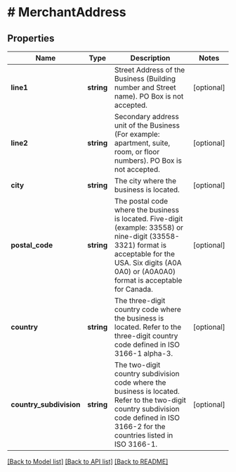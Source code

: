 # # MerchantAddress

## Properties

Name | Type | Description | Notes
------------ | ------------- | ------------- | -------------
**line1** | **string** | Street Address of the Business (Building number and Street name). PO Box is not accepted. | [optional]
**line2** | **string** | Secondary address unit of the Business (For example: apartment, suite, room, or floor numbers). PO Box is not accepted. | [optional]
**city** | **string** | The city where the business is located. | [optional]
**postal_code** | **string** | The postal code where the business is located. Five-digit (example: 33558) or nine-digit (33558-3321) format is acceptable for the USA. Six digits (A0A 0A0) or (A0A0A0) format is acceptable for Canada. | [optional]
**country** | **string** | The three-digit country code where the business is located. Refer to the three-digit country code defined in ISO 3166-1 alpha-3. | [optional]
**country_subdivision** | **string** | The two-digit country subdivision code where the business is located. Refer to the two-digit country subdivision code defined in  ISO 3166-2 for the countries listed in ISO 3166-1. | [optional]

[[Back to Model list]](../../README.md#models) [[Back to API list]](../../README.md#endpoints) [[Back to README]](../../README.md)
